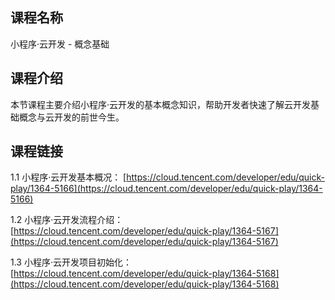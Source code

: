 ## 课程名称

小程序·云开发 - 概念基础

## 课程介绍

本节课程主要介绍小程序·云开发的基本概念知识，帮助开发者快速了解云开发基础概念与云开发的前世今生。

## 课程链接

1.1 小程序·云开发基本概况：
[https://cloud.tencent.com/developer/edu/quick-play/1364-5166](https://cloud.tencent.com/developer/edu/quick-play/1364-5166)

1.2 小程序·云开发流程介绍：
[https://cloud.tencent.com/developer/edu/quick-play/1364-5167](https://cloud.tencent.com/developer/edu/quick-play/1364-5167)

1.3 小程序·云开发项目初始化：
[https://cloud.tencent.com/developer/edu/quick-play/1364-5168](https://cloud.tencent.com/developer/edu/quick-play/1364-5168)
